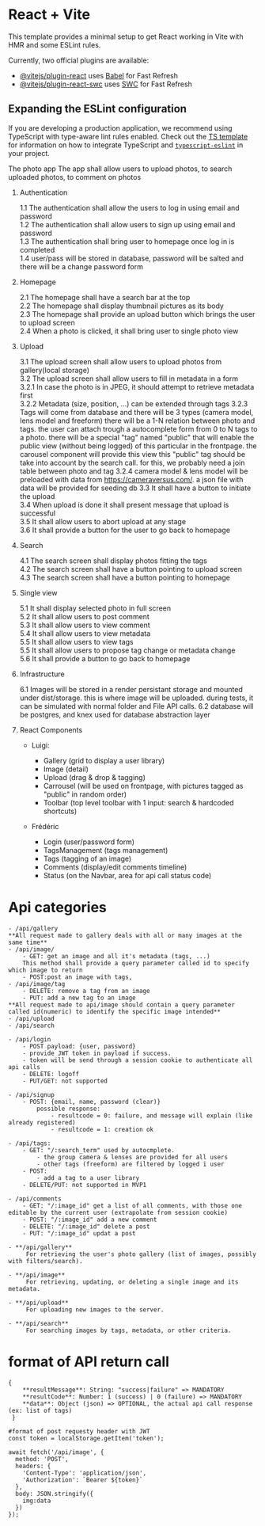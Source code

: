 # React + Vite

This template provides a minimal setup to get React working in Vite with HMR and some ESLint rules.

Currently, two official plugins are available:

- [@vitejs/plugin-react](https://github.com/vitejs/vite-plugin-react/blob/main/packages/plugin-react) uses [Babel](https://babeljs.io/) for Fast Refresh
- [@vitejs/plugin-react-swc](https://github.com/vitejs/vite-plugin-react/blob/main/packages/plugin-react-swc) uses [SWC](https://swc.rs/) for Fast Refresh

## Expanding the ESLint configuration

If you are developing a production application, we recommend using TypeScript with type-aware lint rules enabled. Check out the [TS template](https://github.com/vitejs/vite/tree/main/packages/create-vite/template-react-ts) for information on how to integrate TypeScript and [`typescript-eslint`](https://typescript-eslint.io) in your project.

The photo app The app shall allow users to upload photos, to search uploaded photos, to comment on photos


1. Authentication  

    1.1 The authentication shall allow the users to log in using email and password  
    1.2 The authentication shall allow users to sign up using email and password  
    1.3 The authentication shall bring user to homepage once log in is completed  
    1.4 user/pass will be stored in database, password will be salted and there will be a change password form

2. Homepage  

    2.1 The homepage shall have a search bar at the top  
    2.2 The homepage shall display thumbnail pictures as its body  
    2.3 The homepage shall provide an upload button which brings the user to upload screen  
    2.4 When a photo is clicked, it shall bring user to single photo view  
  
3. Upload  

    3.1 The upload screen shall allow users to upload photos from gallery(local storage)  
    3.2 The upload screen shall allow users to fill in metadata in a form  
    3.2.1 In case the photo is in JPEG, it should attempt to retrieve metadata first  
    3.2.2 Metadata (size, position, ...) can be extended through tags
    3.2.3 Tags will come from database and there will be 3 types (camera model, lens model and freeform) there will be a 1-N relation between photo and tags.
        the user can attach trough a autocomplete form from 0 to N tags to a photo.
        there will be a special "tag" named "public" that will enable the public view (without being logged) of this particular in the frontpage. 
        the carousel component will provide this view
        this "public" tag should be take into account by the search call.
        for this, we probably need a join table between photo and tag
    3.2.4 camera model & lens model will be preloaded with data from https://cameraversus.com/. a json file with data will be provided for seeding db
    3.3 It shall have a button to initiate the upload  
    3.4 When upload is done it shall present message that upload is successful  
    3.5 It shall allow users to abort upload at any stage  
    3.6 It shall provide a button for the user to go back to homepage
  
4. Search  

    4.1 The search screen shall display photos fitting the tags  
    4.2 The search screen shall have a button pointing to upload screen      
    4.3 The search screen shall have a button pointing to homepage  
  
5. Single view  

    5.1 It shall display selected photo in full screen  
    5.2 It shall allow users to post comment  
    5.3 It shall allow users to view comment  
    5.4 It shall allow users to view metadata  
    5.5 It shall allow users to view tags  
    5.5 It shall allow users to propose tag change or metadata change  
    5.6 It shall provide a button to go back to homepage  

6. Infrastructure

    6.1 Images will be stored in a render persistant storage and mounted under dist/storage. this is where image will be uploaded.
        during tests, it can be simulated with normal folder and File API calls.
    6.2 database will be postgres, and knex used for database abstraction layer


7. React Components  

    - Luigi:
        - Gallery (grid to display a user library)
        - Image (detail)
        - Upload (drag & drop & tagging)
        - Carrousel (will be used on frontpage, with pictures tagged as "public" in random order)
        - Toolbar (top level toolbar with 1 input: search & hardcoded shortcuts)

    - Frédéric
        - Login (user/password form)
        - TagsManagement (tags management)
        - Tags (tagging of an image)
        - Comments (display/edit comments timeline)
        - Status (on the Navbar, area for api call status code)


# Api categories
    - /api/gallery 
    **All request made to gallery deals with all or many images at the same time**  
    - /api/image/
        - GET: get an image and all it's metadata (tags, ...)  
        This method shall provide a query parameter called id to specify which image to return  
        - POST:post an image with tags,
    - /api/image/tag
        - DELETE: remove a tag from an image
        - PUT: add a new tag to an image
    **All request made to api/image should contain a query parameter called id(numeric) to identify the specific image intended**  
    - /api/upload
    - /api/search

    - /api/login
        - POST payload: {user, password}
        - provide JWT token in payload if success.
        - token will be send through a session cookie to authenticate all api calls
        - DELETE: logoff
        - PUT/GET: not supported

    - /api/signup
        - POST: {email, name, password (clear)}
            possible response: 
                - resultcode = 0: failure, and message will explain (like already registered)
                - resultcode = 1: creation ok

    - /api/tags: 
        - GET: "/:search_term" used by autocmplete. 
            - the group camera & lenses are provided for all users 
            - other tags (freeform) are filtered by logged i user
        - POST: 
            - add a tag to a user library
        - DELETE/PUT: not supported in MVP1

    - /api/comments
        - GET: "/:image_id" get a list of all comments, with those one editable by the current user (extrapolate from session cookie)
        - POST: "/:image_id" add a new comment
        - DELETE: "/:image_id" delete a post
        - PUT: "/:image_id" updat a post

    - **/api/gallery**  
         For retrieving the user's photo gallery (list of images, possibly with filters/search).

    - **/api/image**  
         For retrieving, updating, or deleting a single image and its metadata.

    - **/api/upload**  
         For uploading new images to the server.

    - **/api/search**  
         For searching images by tags, metadata, or other criteria.


# format of API return call 


```
{ 
    **resultMessage**: String: "success|failure" => MANDATORY
    **resultCode**: Number: 1 (success) | 0 (failure) => MANDATORY
    **data**: Object (json) => OPTIONAL, the actual api call response (ex: list of tags)
 }
```
```
#format of post requesty header with JWT  
const token = localStorage.getItem('token');  

await fetch('/api/image', {  
  method: 'POST',  
  headers: {  
    'Content-Type': 'application/json',  
    'Authorization': `Bearer ${token}`    
  },  
  body: JSON.stringify({  
    img:data  
  })  
});  
```
